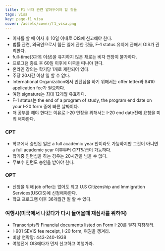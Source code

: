 ```yaml
---
title: F1 비자 관련 알아두어야 할 것들
tags: visa
key: page-f1_visa
cover: /assets/cover/f1_visa.png
---
```


- 이사를 할 때 이사 후 10일 이내로 OIS에 신고해야 한다.
- 법률 관련, 외국인으로서 힘든 일에 관한 것들, F-1 status 유지에 관해서 OIS가 관리한다.
- full-time(3과목 이상)을 유지하지 않은 채로는 비자 연장이 불가하다.
- 프로그램 종료 후 60일 이후에 미국을 떠나야 한다.
- 온라인 강의는 학기당 1개로 제한되어 있다.
- 주당 20시간 이상 일 할 수 없다.
- International Organization에서 인턴십을 하기 위해서는 offer letter와 $410 application fee가 필요하다.
- 여행 signature는 최대 12개월 유효하다.
- F-1 status는 the end of a program of study, the program end date on your I-20 form 중에 빠른 날짜이다.
- 더 공부를 해야 한다는 이유로 I-20 연장을 위해서는 I-20 end date전에 요청을 미리 해야한다.

### CPT

- 학교에서 승인된 일은 a full academic year 안이라도 가능하지만 그것이 아니면 a full academic year 이후부터 CPT발급이 가능하다.
- 학기중 인턴십을 하는 경우는 20시간을 넘을 수 없다.
- 무보수 인턴도 승인을 받아야 한다.

### OPT

- 신청을 위해 job offer는 없어도 되고 U.S Citizenship and Immigration Services(USCIS)에 신청해야한다.
- 학교 프로그램 이후 36개월간 일 할 수 있다.

### 여행시(미국에서 나갔다가 다시 들어올때 재심사를 위하여)

- Transcripts와 Financial documents listed on Form I-20를 필히 지참해라.
- I-901 SEVIS fee receipt, I-20 form, 여권을 챙겨라.
- 비상 연락망: 443-240-1938
- 여행전에 OIS에다가 먼저 신고하고 여행가라.

